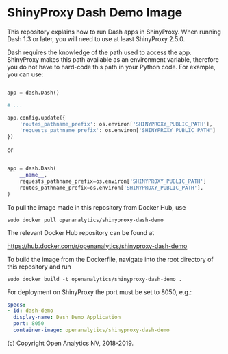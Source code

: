 # ShinyProxy Dash Demo Image

This repository explains how to run Dash apps in ShinyProxy. When running Dash 1.3 or later, you will need to use at least ShinyProxy 2.5.0.

Dash requires the knowledge of the path used to access the app. ShinyProxy makes this path available as an environment variable, therefore you do not have to hard-code this path in your Python code.
For example, you can use:

```python

app = dash.Dash()

# ...

app.config.update({
    'routes_pathname_prefix': os.environ['SHINYPROXY_PUBLIC_PATH'],
    'requests_pathname_prefix': os.environ['SHINYPROXY_PUBLIC_PATH']
})

```

or

```python

app = dash.Dash(
    __name__,
    requests_pathname_prefix=os.environ['SHINYPROXY_PUBLIC_PATH']
    routes_pathname_prefix=os.environ['SHINYPROXY_PUBLIC_PATH'],
)
```

To pull the image made in this repository from Docker Hub, use

```
sudo docker pull openanalytics/shinyproxy-dash-demo
```

The relevant Docker Hub repository can be found at


https://hub.docker.com/r/openanalytics/shinyproxy-dash-demo


To build the image from the Dockerfile, navigate into the root directory of this repository and run


```
sudo docker build -t openanalytics/shinyproxy-dash-demo .
```

For deployment on ShinyProxy the port must be set to 8050, e.g.:

```yaml
specs:
- id: dash-demo
  display-name: Dash Demo Application
  port: 8050
  container-image: openanalytics/shinyproxy-dash-demo
```


(c) Copyright Open Analytics NV, 2018-2019.
